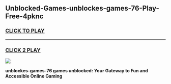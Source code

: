 
## Unblocked-Games-unblockes-games-76-Play-Free-4pknc
<h3>
<a href="https://premium76.site?title=unblockes-games-76&ref=15A">CLICK TO PLAY</a></h3>
<hr>

<h3>
<a href="https://premium76.site?title=unblockes-games-76&ref=15A">CLICK 2 PLAY</a>
  
</h3>

<a href="https://premium76.site?title=unblockes-games-76&ref=15A"><img src="https://clearcache.store/games.png"></a>


**unblockes-games-76 games unblocked: Your Gateway to Fun and Accessible Online Gaming**
